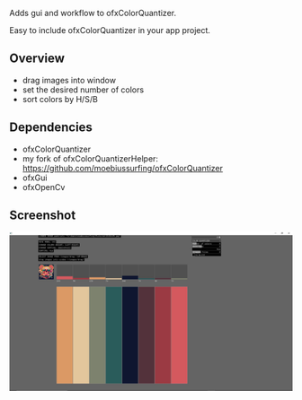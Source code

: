 Adds gui and workflow to ofxColorQuantizer. 

Easy to include ofxColorQuantizer in your app project.

## Overview
* drag images into window
* set the desired number of colors
* sort colors by H/S/B

## Dependencies

- ofxColorQuantizer
- my fork of ofxColorQuantizerHelper: https://github.com/moebiussurfing/ofxColorQuantizer
- ofxGui
- ofxOpenCv

## Screenshot

![Alt text](/screenshot.JPG?raw=true "MoebiusSurfing")
